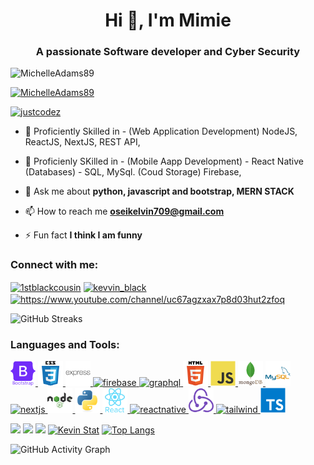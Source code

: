 <h1 align="center">Hi 👋, I'm Mimie</h1>
<h3 align="center">A passionate Software developer and Cyber Security</h3>

<p align="left"> <img src="https://komarev.com/ghpvc/?username=MichelleAdams89&label=Profile%20views&color=0e75b6&style=flat" alt="MichelleAdams89" /> </p>



<p align="left"> <a href="https://github.com/ryo-ma/github-profile-trophy"><img src="https://github-profile-trophy.vercel.app/?username=MichelleAdams89" alt="MichelleAdams89" /></a> </p>

<p align="left"> <a href="https://twitter.com/justcodez" target="blank"><img src="https://img.shields.io/twitter/follow/justcodez?logo=twitter&style=for-the-badge" alt="justcodez" /></a> </p>

- 🔭 Proficiently Skilled in - (Web Application Development) NodeJS, ReactJS, NextJS, REST API,

- 🌱 Proficienly SKilled in - (Mobile Aapp Development) - React Native (Databases) - SQL, MySql.    (Coud Storage) Firebase, 

- 💬 Ask me about **python, javascript and bootstrap, MERN STACK**

- 📫 How to reach me **oseikelvin709@gmail.com**

- ⚡ Fun fact **I think I am funny**

<h3 align="left">Connect with me:</h3>
<p align="left">
<a href="https://twitter.com/justcodez" target="blank"><img align="center" src="https://raw.githubusercontent.com/rahuldkjain/github-profile-readme-generator/master/src/images/icons/Social/twitter.svg" alt="1stblackcousin" height="30" width="40" /></a>
<a href="https://instagram.com/kevvin_black" target="blank"><img align="center" src="https://raw.githubusercontent.com/rahuldkjain/github-profile-readme-generator/master/src/images/icons/Social/instagram.svg" alt="kevvin_black" height="30" width="40" /></a>
<a href="https://www.youtube.com/c/https://www.youtube.com/channel/uc67agzxax7p8d03hut2zfoq" target="blank"><img align="center" src="https://raw.githubusercontent.com/rahuldkjain/github-profile-readme-generator/master/src/images/icons/Social/youtube.svg" alt="https://www.youtube.com/channel/uc67agzxax7p8d03hut2zfoq" height="30" width="40" /></a>
  
  
  
  

</p>

![GitHub Streaks](http://github-readme-streak-stats.herokuapp.com?user=MichelleAdams89&theme=dracula&hide_border=true)

<h3 align="left">Languages and Tools:</h3>
<p align="left"> <a href="https://getbootstrap.com" target="_blank" rel="noreferrer"> <img src="https://raw.githubusercontent.com/devicons/devicon/master/icons/bootstrap/bootstrap-plain-wordmark.svg" alt="bootstrap" width="40" height="40"/> </a> <a href="https://www.w3schools.com/css/" target="_blank" rel="noreferrer"> <img src="https://raw.githubusercontent.com/devicons/devicon/master/icons/css3/css3-original-wordmark.svg" alt="css3" width="40" height="40"/> </a> <a href="https://expressjs.com" target="_blank" rel="noreferrer"> <img src="https://raw.githubusercontent.com/devicons/devicon/master/icons/express/express-original-wordmark.svg" alt="express" width="40" height="40"/> </a> <a href="https://firebase.google.com/" target="_blank" rel="noreferrer"> <img src="https://www.vectorlogo.zone/logos/firebase/firebase-icon.svg" alt="firebase" width="40" height="40"/> </a> <a href="https://graphql.org" target="_blank" rel="noreferrer"> <img src="https://www.vectorlogo.zone/logos/graphql/graphql-icon.svg" alt="graphql" width="40" height="40"/> </a> <a href="https://www.w3.org/html/" target="_blank" rel="noreferrer"> <img src="https://raw.githubusercontent.com/devicons/devicon/master/icons/html5/html5-original-wordmark.svg" alt="html5" width="40" height="40"/> </a> <a href="https://developer.mozilla.org/en-US/docs/Web/JavaScript" target="_blank" rel="noreferrer"> <img src="https://raw.githubusercontent.com/devicons/devicon/master/icons/javascript/javascript-original.svg" alt="javascript" width="40" height="40"/> </a> <a href="https://www.mongodb.com/" target="_blank" rel="noreferrer"> <img src="https://raw.githubusercontent.com/devicons/devicon/master/icons/mongodb/mongodb-original-wordmark.svg" alt="mongodb" width="40" height="40"/> </a> <a href="https://www.mysql.com/" target="_blank" rel="noreferrer"> <img src="https://raw.githubusercontent.com/devicons/devicon/master/icons/mysql/mysql-original-wordmark.svg" alt="mysql" width="40" height="40"/> </a> <a href="https://nextjs.org/" target="_blank" rel="noreferrer"> <img src="https://cdn.worldvectorlogo.com/logos/nextjs-2.svg" alt="nextjs" width="40" height="40"/> </a> <a href="https://nodejs.org" target="_blank" rel="noreferrer"> <img src="https://raw.githubusercontent.com/devicons/devicon/master/icons/nodejs/nodejs-original-wordmark.svg" alt="nodejs" width="40" height="40"/> </a> <a href="https://www.python.org" target="_blank" rel="noreferrer"> <img src="https://raw.githubusercontent.com/devicons/devicon/master/icons/python/python-original.svg" alt="python" width="40" height="40"/> </a> <a href="https://reactjs.org/" target="_blank" rel="noreferrer"> <img src="https://raw.githubusercontent.com/devicons/devicon/master/icons/react/react-original-wordmark.svg" alt="react" width="40" height="40"/> </a> <a href="https://reactnative.dev/" target="_blank" rel="noreferrer"> <img src="https://reactnative.dev/img/header_logo.svg" alt="reactnative" width="40" height="40"/> </a> <a href="https://redux.js.org" target="_blank" rel="noreferrer"> <img src="https://raw.githubusercontent.com/devicons/devicon/master/icons/redux/redux-original.svg" alt="redux" width="40" height="40"/> </a> <a href="https://tailwindcss.com/" target="_blank" rel="noreferrer"> <img src="https://www.vectorlogo.zone/logos/tailwindcss/tailwindcss-icon.svg" alt="tailwind" width="40" height="40"/> </a> <a href="https://www.typescriptlang.org/" target="_blank" rel="noreferrer"> <img src="https://raw.githubusercontent.com/devicons/devicon/master/icons/typescript/typescript-original.svg" alt="typescript" width="40" height="40"/> </a> </p>


![](https://github-profile-summary-cards.vercel.app/api/cards/profile-details?username=MichelleAdams89&theme=github_dark)
![](https://github-profile-summary-cards.vercel.app/api/cards/repos-per-language?username=MichelleAdams89&theme=github_dark)
![](https://github-profile-summary-cards.vercel.app/api/cards/most-commit-language?username=MichelleAdams89&theme=github_dark)
[![Kevin Stat](https://github-readme-stats.vercel.app/api?username=MichelleAdams89&show_icons=true&theme=github_dark)](https://github.com/MichelleAdams89)
[![Top Langs](https://github-readme-stats.vercel.app/api/top-langs/?username=MichelleAdams89&layout=compact&langs_count=10&theme=github_dark&hide_border=true&count-private=true)](https://github.com/qbentil)
 

![GitHub Activity Graph](https://activity-graph.herokuapp.com/graph?username=MichelleAdams89&theme=dracula)  


